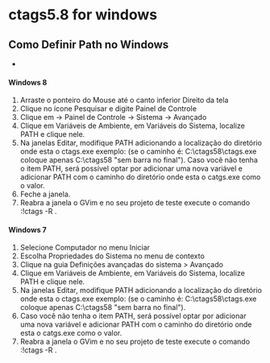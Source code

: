 ctags5.8 for windows
=

##    Como Definir Path no Windows
-

####    Windows 8
1.    Arraste o ponteiro do Mouse até o canto inferior Direito da tela
2.    Clique no ícone Pesquisar e digite Painel de Controle
3.    Clique em -> Painel de Controle -> Sistema -> Avançado
4.    Clique em Variáveis de Ambiente, em Variáveis do Sistema, localize PATH e clique nele.
5.    Na janelas Editar, modifique PATH adicionando a localização do diretório 
onde esta o ctags.exe exemplo: (se o caminho é: C:\ctags58\ctags.exe 
coloque apenas C:\ctags58 "sem barra no final"). 
Caso você não tenha o item PATH, será possível optar por 
adicionar uma nova variável e adicionar PATH com o caminho do diretório 
onde esta o catgs.exe   como o valor.
6.    Feche a janela.
7.    Reabra a janela o GVim e no seu projeto de teste execute o comando :!ctags -R .



####    Windows 7
1.    Selecione Computador no menu Iniciar
2.    Escolha Propriedades do Sistema no menu de contexto
3.    Clique na guia Definições avançadas do sistema > Avançado
4.    Clique em Variáveis de Ambiente, em Variáveis do Sistema, localize PATH e clique nele.
5.    Na janelas Editar, modifique PATH adicionando a localização do diretório 
onde esta o ctags.exe exemplo: (se o caminho é: C:\ctags58\ctags.exe 
coloque apenas C:\ctags58 "sem barra no final"). 
6.    Caso você não tenha o item PATH, será possível optar por adicionar 
uma nova variável e adicionar PATH com o caminho do diretório onde esta 
o catgs.exe   como o valor.
7.    Reabra a janela o GVim e no seu projeto de teste execute o comando :!ctags -R .



